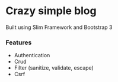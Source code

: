 # Crazy simple blog

Built using Slim Framework and Bootstrap 3

### Features

* Authentication
* Crud
* Filter (sanitize, validate, escape)
* Csrf